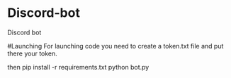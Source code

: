 # Discord-bot
Discord bot

#Launching
For launching code you need to create a token.txt file and put there your token.

then
    pip install -r requirements.txt
    python bot.py
